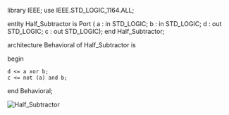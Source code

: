 library IEEE;
use IEEE.STD_LOGIC_1164.ALL;

entity Half_Subtractor is
    Port ( a : in STD_LOGIC;
           b : in STD_LOGIC;
           d : out STD_LOGIC;
           c : out STD_LOGIC);
end Half_Subtractor;

architecture Behavioral of Half_Subtractor is

begin

    d <= a xor b;
    c <= not (a) and b;


end Behavioral;


![Half_Subtractor](https://github.com/Tolgaa02/Half_Subtractor-VHDL/assets/162368039/89e06a57-dd10-4775-917e-7d878f4a69ce)
